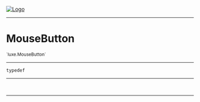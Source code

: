 
[![Logo](../../images/logo.png)](../../api/index.html)

---



<h1>MouseButton</h1>
<small>`luxe.MouseButton`</small>



---

`typedef`

---

&nbsp;
&nbsp;









---

&nbsp;
&nbsp;
&nbsp;
&nbsp;